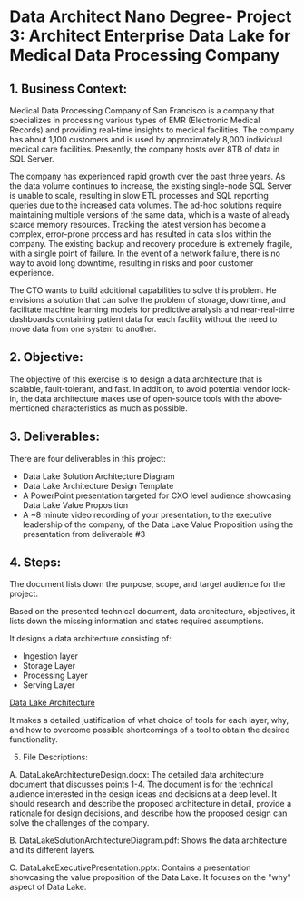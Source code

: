 # Data Architect Nano Degree- Project 3: Architect Enterprise Data Lake for Medical Data Processing Company


## 1. Business Context:

Medical Data Processing Company of San Francisco is a company that specializes in processing various types of EMR (Electronic Medical Records) and providing real-time insights to medical facilities. The company has about 1,100 customers and is used by approximately 8,000 individual medical care facilities. Presently, the company hosts over 8TB of data in SQL Server.

The company has experienced rapid growth over the past three years. As the data volume continues to increase, the existing single-node SQL Server is unable to scale, resulting in slow ETL processes and SQL reporting queries due to the increased data volumes. The ad-hoc solutions require maintaining multiple versions of the same data, which is a waste of already scarce memory resources. Tracking the latest version has become a complex, error-prone process and has resulted in data silos within the company. The existing backup and recovery procedure is extremely fragile, with a single point of failure. In the event of a network failure, there is no way to avoid long downtime, resulting in risks and poor customer experience.

The CTO wants to build additional capabilities to solve this problem. He envisions a solution that can solve the problem of storage, downtime, and facilitate machine learning models for predictive analysis and near-real-time dashboards containing patient data for each facility without the need to move data from one system to another.

## 2. Objective:

The objective of this exercise is to design a data architecture that is scalable, fault-tolerant, and fast. In addition, to avoid potential vendor lock-in, the data architecture makes use of open-source tools with the above-mentioned characteristics as much as possible.

## 3. Deliverables:

There are four deliverables in this project:

* Data Lake Solution Architecture Diagram
* Data Lake Architecture Design Template
* A PowerPoint presentation targeted for CXO level audience showcasing Data Lake Value Proposition
* A ~8 minute video recording of your presentation, to the executive leadership of the company, of the Data Lake Value Proposition using the presentation from deliverable #3


## 4. Steps:

The document lists down the purpose, scope, and target audience for the project.

Based on the presented technical document, data architecture, objectives, it lists down the missing information and states required assumptions.

It designs a data architecture consisting of:

* Ingestion layer
* Storage Layer
* Processing Layer
* Serving Layer

[Data Lake Architecture](https://github.com/jahid-razan/Data-Architecutre-Nanodegree/blob/main/DataLakeArchitectureDesign/Data%20Architecture.PNG)

It makes a detailed justification of what choice of tools for each layer, why, and how to overcome possible shortcomings of a tool to obtain the desired functionality.

5. File Descriptions:

A. DataLakeArchitectureDesign.docx: The detailed data architecture document that discusses points 1-4. The document is for the technical audience interested in the design ideas and decisions at a deep level. It should research and describe the proposed architecture in detail, provide a rationale for design decisions, and describe how the proposed design can solve the challenges of the company.

B. DataLakeSolutionArchitectureDiagram.pdf: Shows the data architecture and its different layers.

C. DataLakeExecutivePresentation.pptx: Contains a presentation showcasing the value proposition of the Data Lake. It focuses on the "why" aspect of Data Lake.
